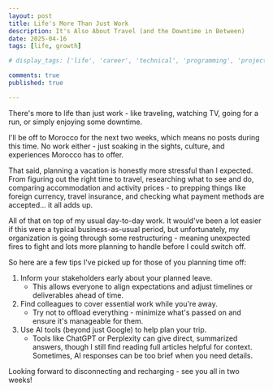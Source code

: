 ```yaml
---
layout: post
title: Life's More Than Just Work
description: It's Also About Travel (and the Downtime in Between)
date: 2025-04-16
tags: [life, growth]

# display_tags: ['life', 'career', 'technical', 'programming', 'project', 'AWS', 'growth']

comments: true
published: true

---
```


There's more to life than just work - like traveling, watching TV, going for a run, or simply enjoying some downtime.

I'll be off to Morocco for the next two weeks, which means no posts during this time. No work either - just soaking in the sights, culture, and experiences Morocco has to offer.

That said, planning a vacation is honestly more stressful than I expected. From figuring out the right time to travel, researching what to see and do, comparing accommodation and activity prices - to prepping things like foreign currency, travel insurance, and checking what payment methods are accepted... it all adds up.

All of that on top of my usual day-to-day work. It would've been a lot easier if this were a typical business-as-usual period, but unfortunately, my organization is going through some restructuring - meaning unexpected fires to fight and lots more planning to handle before I could switch off.

So here are a few tips I've picked up for those of you planning time off:
1. Inform your stakeholders early about your planned leave.
    * This allows everyone to align expectations and adjust timelines or deliverables ahead of time.
1. Find colleagues to cover essential work while you're away.
    * Try not to offload everything - minimize what's passed on and ensure it's manageable for them.
1. Use AI tools (beyond just Google) to help plan your trip.
    * Tools like ChatGPT or Perplexity can give direct, summarized answers, though I still find reading full articles helpful for context. Sometimes, AI responses can be too brief when you need details.

Looking forward to disconnecting and recharging - see you all in two weeks!
